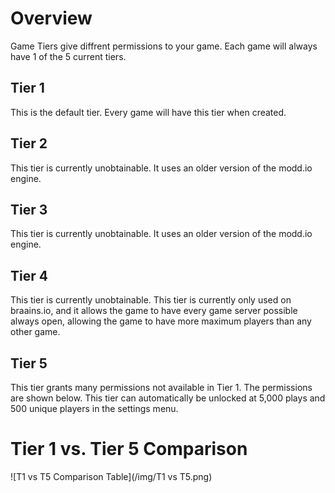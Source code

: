 # Overview

Game Tiers give diffrent permissions to your game. Each game will always have 1 of the 5 current tiers.

## Tier 1

This is the default tier. Every game will have this tier when created.

## Tier 2

This tier is currently unobtainable. It uses an older version of the modd.io engine.

## Tier 3

This tier is currently unobtainable. It uses an older version of the modd.io engine.

## Tier 4

This tier is currently unobtainable. This tier is currently only used on braains.io, and it allows the game to have every game server possible always open, allowing the game to have more maximum players than any other game.

## Tier 5

This tier grants many permissions not available in Tier 1. The permissions are shown below. This tier can automatically be unlocked at 5,000 plays and 500 unique players in the settings menu.

# Tier 1 vs. Tier 5 Comparison

![T1 vs T5 Comparison Table](/img/T1 vs T5.png)
